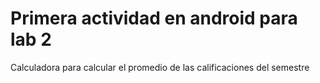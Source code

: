 # Primera actividad en android para lab 2
Calculadora para calcular el promedio de las calificaciones del semestre
